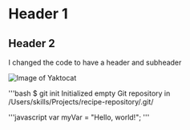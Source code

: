 # Header 1


## Header 2

I changed the code to have a header and subheader

![Image of Yaktocat](https://octodex.github.com/images/yaktocat.png)

'''bash
$ git init
Initialized empty Git repository in /Users/skills/Projects/recipe-repository/.git/


'''javascript
var myVar = "Hello, world!";
'''


